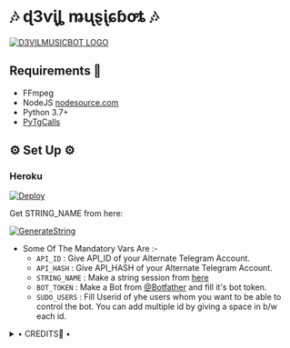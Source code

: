 <h1 align="centre">🎶 ɖ3ⱱᶖȴ ꬺᶙȿᶖɕɓꝍȶ  🎶</h1>

[![D3VILMUSICBOT LOGO](https://telegra.ph/file/e441ee749e930d4f99a6d.jpg)](https://t.me/D3VIL_BOT_SUPPORT)

## Requirements 📝

- FFmpeg
- NodeJS [nodesource.com](https://nodesource.com/)
- Python 3.7+
- [PyTgCalls](https://github.com/pytgcalls/pytgcalls)

<h2 align="centre">⚙️ Set Up ⚙️</h3>

<h3 align="centre"> Heroku </h4>

[![Deploy](https://www.herokucdn.com/deploy/button.svg)](https://heroku.com/deploy)

Get STRING_NAME from here:

[![GenerateString](https://img.shields.io/badge/repl.it-generateString-yellowgreen)](https://replit.com/@D3krish/D3VILMusicPyrogramBot#main.py)

- Some Of The Mandatory Vars Are :-
   - `API_ID` :  Give API_ID of your Alternate Telegram Account.
   - `API_HASH` :  Give API_HASH of your Alternate Telegram Account.
   - `STRING_NAME` :  Make a string session from [here](https://replit.com/@D3krish/D3VILMusicPyrogramBot#main.py)
   - `BOT_TOKEN` :  Make a Bot from [@Botfather](https://t.me/botfather) and fill it's bot token.
   - `SUDO_USERS` :  Fill Userid of yhe users whom you want to be able to control the bot. You can add multiple id by giving a space in b/w each id.


<details>

  <summary> • CREDITS👀 • </summary>

- [KRISH](https://github.com/D3KRISH): main developer
- [Laky](https://github.com/Laky-64) & [Andrew](https://github.com/AndrewLaneX): PyTgCalls
- [Original Repo](https://github.com/suprojects/CallsMusic)
- [Shinchan](https://t.me/Shinchan7222)
- [Mafia support](https://t.me/MafiaBot_Support)
<\details>
